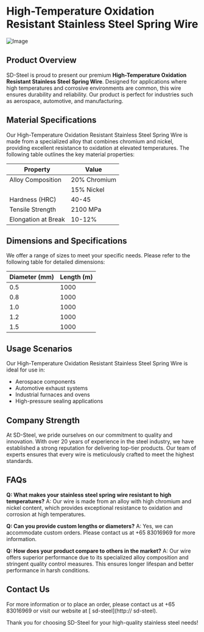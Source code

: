 # High-Temperature Oxidation Resistant Stainless Steel Spring Wire

![Image](https://github.com/user-attachments/assets/2567258e-e124-4816-932d-1809bd27ef0b)

## Product Overview
SD-Steel is proud to present our premium **High-Temperature Oxidation Resistant Stainless Steel Spring Wire**. Designed for applications where high temperatures and corrosive environments are common, this wire ensures durability and reliability. Our product is perfect for industries such as aerospace, automotive, and manufacturing.

## Material Specifications
Our High-Temperature Oxidation Resistant Stainless Steel Spring Wire is made from a specialized alloy that combines chromium and nickel, providing excellent resistance to oxidation at elevated temperatures. The following table outlines the key material properties:

| Property            | Value             |
|---------------------|-------------------|
| Alloy Composition   | 20% Chromium      |
|                  | 15% Nickel        |
| Hardness (HRC)      | 40-45             |
| Tensile Strength    | 2100 MPa          |
| Elongation at Break | 10-12%            |

## Dimensions and Specifications
We offer a range of sizes to meet your specific needs. Please refer to the following table for detailed dimensions:

| Diameter (mm) | Length (m) |
|---------------|------------|
| 0.5           | 1000       |
| 0.8           | 1000       |
| 1.0           | 1000       |
| 1.2           | 1000       |
| 1.5           | 1000       |

## Usage Scenarios
Our High-Temperature Oxidation Resistant Stainless Steel Spring Wire is ideal for use in:

- Aerospace components
- Automotive exhaust systems
- Industrial furnaces and ovens
- High-pressure sealing applications

## Company Strength
At SD-Steel, we pride ourselves on our commitment to quality and innovation. With over 20 years of experience in the steel industry, we have established a strong reputation for delivering top-tier products. Our team of experts ensures that every wire is meticulously crafted to meet the highest standards.

## FAQs
**Q: What makes your stainless steel spring wire resistant to high temperatures?**
A: Our wire is made from an alloy with high chromium and nickel content, which provides exceptional resistance to oxidation and corrosion at high temperatures.

**Q: Can you provide custom lengths or diameters?**
A: Yes, we can accommodate custom orders. Please contact us at +65 83016969 for more information.

**Q: How does your product compare to others in the market?**
A: Our wire offers superior performance due to its specialized alloy composition and stringent quality control measures. This ensures longer lifespan and better performance in harsh conditions.

## Contact Us
For more information or to place an order, please contact us at +65 83016969 or visit our website at [ sd-steel](http:// sd-steel).

Thank you for choosing SD-Steel for your high-quality stainless steel needs!